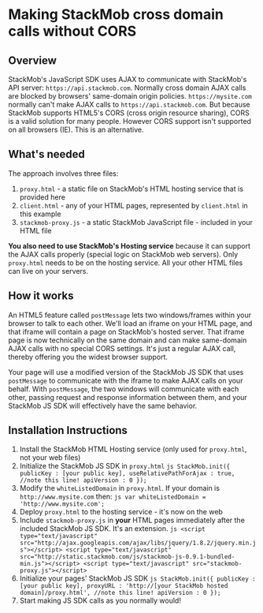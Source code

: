 Making StackMob cross domain calls without CORS
========

## Overview

StackMob's JavaScript SDK uses AJAX to communicate with StackMob's API server: `https://api.stackmob.com`.  Normally cross domain AJAX calls are blocked by browsers' same-domain origin policies.  `https://mysite.com` normally can't make AJAX calls to `https://api.stackmob.com`.  But because StackMob supports HTML5's CORS (cross origin resource sharing), CORS is a valid solution for many people.  However CORS support isn't supported on all browsers (IE).  This is an alternative.

## What's needed

The approach involves three files:

1. `proxy.html` - a static file on StackMob's HTML hosting service that is provided here
2. `client.html` - any of your HTML pages, represented by `client.html` in this example
3. `stackmob-proxy.js` - a static StackMob JavaScript file - included in your HTML file

**You also need to use StackMob's Hosting service** because it can support the AJAX calls properly (special logic on StackMob web servers).  Only `proxy.html` needs to be on the hosting service.  All your other HTML files can live on your servers.

## How it works

An HTML5 feature called `postMessage` lets two windows/frames within your browser to talk to each other.  We'll load an iframe on your HTML page, and that iframe will contain a page on StackMob's hosted server.  That iframe page is now technically on the same domain and can make same-domain AJAX calls with no special CORS settings.  It's just a regular AJAX call, thereby offering you the widest browser support.

Your page will use a modified version of the StackMob JS SDK that uses `postMessage` to communicate with the iframe to make AJAX calls on your behalf.  With `postMessage`, the two windows will communicate with each other, passing request and response information between them, and your StackMob JS SDK will effectively have the same behavior.

## Installation Instructions

1.  Install the StackMob HTML Hosting service (only used for `proxy.html`, not your web files)
2.  Initialize the StackMob JS SDK in `proxy.html`
        ```js
        StackMob.init({
          publicKey : [your public key],
          useRelativePathForAjax : true, //note this line!
          apiVersion : 0
        });
        ```
3.  Modify the `whiteListedDomain` in `proxy.html`.  If your domain is `http://www.mysite.com` then:
        ```js
        var whiteListedDomain = 'http://www.mysite.com';
        ```
4.  Deploy `proxy.html` to the hosting service - it's now on the web
5.  Include `stackmob-proxy.js` in **your** HTML pages immediately after the included StackMob JS SDK.  It's an extension.
        ```js
        <script type="text/javascript" src="http://ajax.googleapis.com/ajax/libs/jquery/1.8.2/jquery.min.js"></script>
        <script type="text/javascript" src="http://static.stackmob.com/js/stackmob-js-0.9.1-bundled-min.js"></script>
        <script type="text/javascript" src="stackmob-proxy.js"></script>
        ```
6.  Initialize your pages' StackMob JS SDK
        ```js
        StackMob.init({
          publicKey : [your public key],
          proxyURL : 'http://[your StackMob hosted domain]/proxy.html', //note this line!
          apiVersion : 0
        });
        ```
7.  Start making JS SDK calls as you normally would!
